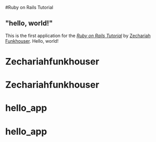#Ruby on Rails Tutorial

## "hello, world!"

This is the first application for the [*Ruby on Rails Tutorial*](https://www.railstutorial.org/) by [Zechariah Funkhouser](https://www.zechariahfunkhouser.com/). Hello, world!
# Zechariahfunkhouser
# Zechariahfunkhouser
# hello_app
# hello_app
